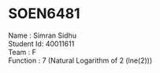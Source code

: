 # SOEN6481
Name : Simran Sidhu<br>
Student Id: 40011611<br>
Team : F<br>
Function : 7 (Natural Logarithm of 2 (lne(2)))
